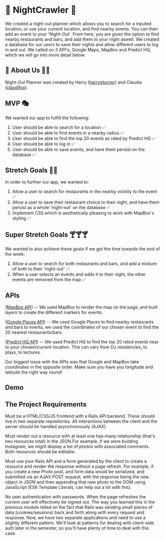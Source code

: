 # 💃 NightCrawler 🕺

We created a night-out planner which allows you to search for a inputed location, or use your current location, and find nearby events. You can then add an event to your 'Night-Out'. From here, you are given the option to find nearby restaurants and bars, and add them to your night aswell. We created a database for our users to save their nights and allow different users to log in and out. We called on 3 API's; Google Maps, MapBox and Predict HQ, which we will go into more detail below.

## 🧞 About Us 🧜‍♀️

Night-Out Planner was created by Harry ([harrygturner](https://github.com/harrygturner)) and Claudia ([claudifox](https://github.com/claudifox)).

## MVP 🎭

We wanted our app to fulfill the following:
1. User should be able to search for a location ✅ 
2. User should be able to find events in a nearby radius ✅
3. User should be able to find the top 20 events as rated by Predict HQ ✅
4. User should be able to log in ✅
5. User should be able to save events, and have them persist on the database ✅

## Stretch Goals 🍔🍔

In order to further our app, we wanted to:
1. Allow a user to search for restaurants in the nearby vicinity to the event ✅
2. Allow a user to save their restaurant choice to their night, and have them persist as a whole 'night-out' on the database ✅
3. Implement CSS which is aesthetically pleasing to work with MapBox's styling ✅

## Super Stretch Goals 🍸🍸🍸

We wanted to also achieve these goals if we got the time towards the end of the week:
1. Allow a user to search for both restaurants and bars, and add a mixture of both to their 'night-out' ✅
2. When a user selects an events and adds it to their night, the other events are removed from the map ✅

## APIs

([MapBox API](https://docs.mapbox.com/mapbox-gl-js/overview)) --
We used MapBox to render the map on the page, and built layers to create the different markers for events. 

([Google Places API](https://developers.google.com/places/web-service/intro)) --
We used Google Places to find nearby restaurants and bars to events, we used the coordinates of our chosen event to find the 20 nearest restaurants/bars.  

([Predict HQ API](https://developer.predicthq.com/)) --
We used Predict HQ to find the top 20 rated events near to your chosen/current location. This can vary from DJ residencies, to plays, to lectures.

Our biggest issue with the APIs was that Google and MapBox take coordinates in the opposite order. Make sure you have you longitude and latitude the right way round!

## Demo





## The Project Requirements

Must be a HTML/CSS/JS frontend with a Rails API backend. These should live in two separate repositories. All interactions between the client and the server should be handled asynchronously (AJAX).

Must render out a resource with at least one has-many relationship (that's two resources total) in the JSON.For example, if we were building Instagram, we might display a list of photos with associated comments. Both resources should be editable.

Must use your Rails API and a form generated by the client to create a resource and render the response without a page refresh. For example, if you create a new Photo post, and form data would be serialized, and submitted via an AJAX POST request, with the response being the new object in JSON and then appending that new photo to the DOM using JavaScript (ES6 Template Literals, can help out a lot with this).

No user authentication with passwords. When the page refreshes the current user will effectively be signed out. The way you learned this in the previous module relied on the fact that Rails was sending small pieces of data (cookies/sessions) back and forth along with every request and response. Now, we have two separate applications and need to use a slightly different pattern. We'll look at patterns for dealing with client-side auth later in the semester, so you'll have plenty of time to deal with this case.
